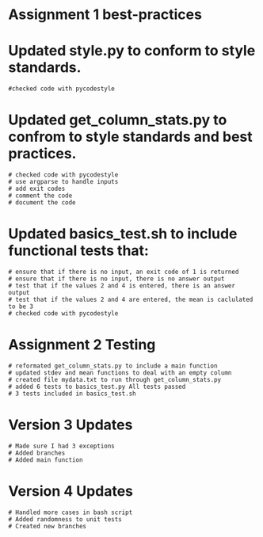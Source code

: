 # Assignment 1 best-practices

# Updated style.py to conform to style standards.
    #checked code with pycodestyle

# Updated get_column_stats.py to confrom to style standards and best practices.
    # checked code with pycodestyle
    # use argparse to handle inputs
    # add exit codes
    # comment the code
    # document the code

# Updated basics_test.sh to include functional tests that:
    # ensure that if there is no input, an exit code of 1 is returned
    # ensure that if there is no input, there is no answer output
    # test that if the values 2 and 4 is entered, there is an answer output
    # test that if the values 2 and 4 are entered, the mean is caclulated to be 3
    # checked code with pycodestyle
    
# Assignment 2 Testing
    # reformated get_column_stats.py to include a main function
    # updated stdev and mean functions to deal with an empty column
    # created file mydata.txt to run through get_column_stats.py
    # added 6 tests to basics_test.py All tests passed
    # 3 tests included in basics_test.sh
    
# Version 3 Updates
    # Made sure I had 3 exceptions
    # Added branches 
    # Added main function
    
# Version 4 Updates
    # Handled more cases in bash script
    # Added randomness to unit tests
    # Created new branches
    
    
    
    
    
